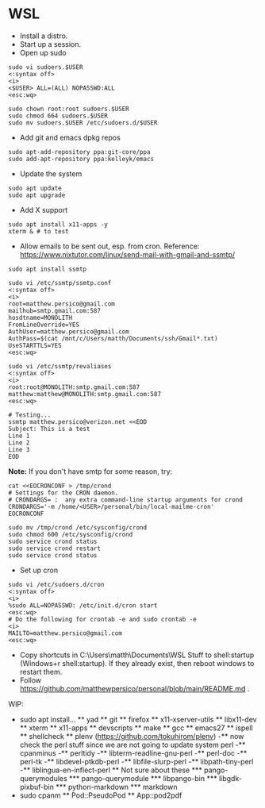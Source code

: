 # WSL

* Install a distro.
* Start up a session.
* Open up sudo
```
sudo vi sudoers.$USER
<:syntax off>
<i>
<$USER> ALL=(ALL) NOPASSWD:ALL
<esc:wq>
```
```
sudo chown root:root sudoers.$USER
sudo chmod 664 sudoers.$USER
sudo mv sudoers.$USER /etc/sudoers.d/$USER
```
* Add git and emacs dpkg repos
```
sudo apt-add-repository ppa:git-core/ppa
sudo add-apt-repository ppa:kelleyk/emacs
```
* Update the system
```
sudo apt update
sudo apt upgrade
```
* Add X support
```
sudo apt install x11-apps -y
xterm & # to test
```
* Allow emails to be sent out, esp. from cron. Reference: https://www.nixtutor.com/linux/send-mail-with-gmail-and-ssmtp/
```
sudo apt install ssmtp

sudo vi /etc/ssmtp/ssmtp.conf
<:syntax off>
<i>
root=matthew.persico@gmail.com
mailhub=smtp.gmail.com:587
hosdtname=MONOLITH
FromLineOverride=YES
AuthUser=matthew.persico@gmail.com
AuthPass=$(cat /mnt/c/Users/matth/Documents/ssh/Gmail*.txt)
UseSTARTTLS=YES
<esc:wq>

sudo vi /etc/ssmtp/revaliases
<:syntax off>
<i>
root:root@MONOLITH:smtp.gmail.com:587
matthew:matthew@MONOLITH:smtp.gmail.com:587
<esc:wq>

# Testing...
ssmtp matthew.persico@verizon.net <<EOD
Subject: This is a test
Line 1
Line 2
Line 3
EOD
```
**Note:** If you don't have smtp for some reason, try:
```
cat <<EOCRONCONF > /tmp/crond
# Settings for the CRON daemon.
# CRONDARGS= :  any extra command-line startup arguments for crond
CRONDARGS='-m /home/<USER>/personal/bin/local-mailme-cron'
EOCRONCONF

sudo mv /tmp/crond /etc/sysconfig/crond
sudo chmod 600 /etc/sysconfig/crond
sudo service crond status
sudo service crond restart
sudo service crond status
```

* Set up cron
```
sudo vi /etc/sudoers.d/cron
<:syntax off>
<i>
%sudo ALL=NOPASSWD: /etc/init.d/cron start
<esc:wq>
# Do the following for crontab -e and sudo crontab -e
<i>
MAILTO=matthew.persico@gmail.com
<esc:wq>
```
* Copy shortcuts in C:\Users\matth\Documents\WSL Stuff to shell:startup (Windows+r shell:startup). If they already exist, then reboot windows to restart them.
* Follow https://github.com/matthewpersico/personal/blob/main/README.md .

WIP:

* sudo apt install...
** yad
** git
** firefox
** x11-xserver-utils
** libx11-dev
** xterm
** x11-apps
** devscripts
** make
** gcc
** emacs27
** ispell
** shellcheck
** plenv (https://github.com/tokuhirom/plenv)
-** now check the perl stuff since we are not going to update system perl
-** cpanminus
-** perltidy
-** libterm-readline-gnu-perl
-** perl-doc
-** perl-tk
-** libdevel-ptkdb-perl
-** libfile-slurp-perl
-** libpath-tiny-perl
-** liblingua-en-inflect-perl
** Not sure about these
*** pango-querymodules
*** pango-querymodule
*** libpango-bin
*** libgdk-pixbuf-bin
*** python-markdown
*** markdown
* sudo cpanm
** Pod::PseudoPod
** App::pod2pdf

